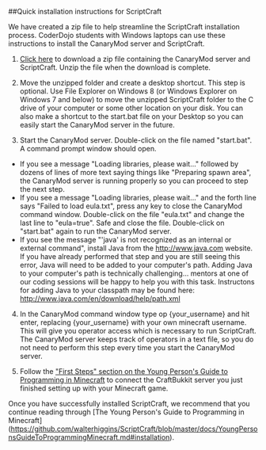 ##Quick installation instructions for ScriptCraft

We have created a zip file to help streamline the ScriptCraft installation process.  CoderDojo students with Windows laptops can use these instructions to install the CanaryMod server and ScriptCraft.

1.  [Click here](https://dl.dropboxusercontent.com/u/9362458/CoderDojoMcDonough/CanaryModServer.zip) to download a zip file containing the CanaryMod server and ScriptCraft.  Unzip the file when the download is complete.

2.  Move the unzipped folder and create a desktop shortcut.  This step is optional.  Use File Explorer on Windows 8 (or Windows Explorer on Windows 7 and below) to move the unzipped ScriptCraft folder to the C drive of your computer or some other location on your disk.  You can also make a shortcut to the start.bat file on your Desktop so you can easily start the CanaryMod server in the future.

3.  Start the CanaryMod server.  Double-click on the file named "start.bat".  A command prompt window should open.  
  * If you see a message "Loading libraries, please wait..." followed by dozens of lines of more text saying things like "Preparing spawn area", the CanaryMod server is running properly so you can proceed to step the next step.
  * If you see a message "Loading libraries, please wait..." and the forth line says "Failed to load eula.txt", press any key to close the CanaryMod command window.  Double-click on the file "eula.txt" and change the last line to "eula=true".  Safe and close the file.  Double-click on "start.bat" again to run the CanaryMod server.
  * If you see the message "'java' is not recognized as an internal or external command", install Java from the http://www.java.com website.  If you have already performed that step and you are still seeing this error, Java will need to be added to your computer's path.  Adding Java to your computer's path is technically challenging... mentors at one of our coding sessions will be happy to help you with this task.  Instructons for adding Java to your classpath may be found here: http://www.java.com/en/download/help/path.xml

4.  In the CanaryMod command window type op {your_username} and hit enter, replacing {your_username} with your own minecraft username.  This will give you operator access which is necessary to run ScriptCraft.  The CanaryMod server keeps track of operators in a text file, so you do not need to perform this step every time you start the CanaryMod server.

5.  Follow the ["First Steps" section on the Young Person's Guide to Programming in Minecraft](https://github.com/walterhiggins/ScriptCraft/blob/master/docs/YoungPersonsGuideToProgrammingMinecraft.md#first-steps) to connect the CraftBukkit server you just finished setting up with your Minecraft game. 



Once you have successfully installed ScriptCraft, we recommend that you continue reading through [The Young Person's Guide to Programming in Minecraft]
(https://github.com/walterhiggins/ScriptCraft/blob/master/docs/YoungPersonsGuideToProgrammingMinecraft.md#installation).


